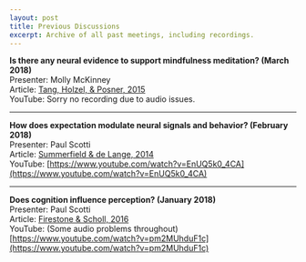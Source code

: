```yaml
---
layout: post
title: Previous Discussions
excerpt: Archive of all past meetings, including recordings.
---
```


<b>Is there any neural evidence to support mindfulness meditation? (March 2018)</b> <br />
Presenter: Molly McKinney <br>
Article: [Tang, Holzel, & Posner, 2015](https://gallery.mailchimp.com/360045125d070e047e2db7f91/files/3931c88a-a543-45fe-8ed9-03ca996079c0/Tang_Holzel_Posner_2015.pdf) <br />
YouTube: Sorry no recording due to audio issues.

---

<b>How does expectation modulate neural signals and behavior? (February 2018)</b> <br />
Presenter: Paul Scotti <br>
Article: [Summerfield & de Lange, 2014](https://www.nature.com/articles/nrn3838.pdf) <br />
YouTube: [https://www.youtube.com/watch?v=EnUQ5k0_4CA](https://www.youtube.com/watch?v=EnUQ5k0_4CA)

---

<b>Does cognition influence perception? (January 2018)</b> <br />
Presenter: Paul Scotti <br>
Article: [Firestone & Scholl, 2016](http://perception.yale.edu/papers/16-Firestone-Scholl-BBS.pdf) <br />
YouTube: (Some audio problems throughout) [https://www.youtube.com/watch?v=pm2MUhduF1c](https://www.youtube.com/watch?v=pm2MUhduF1c)
